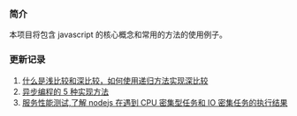 ### 简介

本项目将包含 javascript 的核心概念和常用的方法的使用例子。

### 更新记录

1. [什么是浅比较和深比较，如何使用递归方法实现深比较](https://github.com/ddzyan/javascript-example/tree/master/%E6%B5%85%E6%AF%94%E8%BE%83%E5%92%8C%E6%B7%B1%E6%AF%94%E8%BE%83)
1. [异步编程的 5 种实现方法](https://github.com/ddzyan/javascript-example/tree/master/%E5%BC%82%E6%AD%A5%E7%BC%96%E7%A8%8B%E6%96%B9%E6%B3%95)
1. [服务性能测试,了解 nodejs 在遇到 CPU 密集型任务和 IO 密集任务的执行结果](https://github.com/ddzyan/javascript-example/tree/master/%E6%9C%8D%E5%8A%A1%E6%80%A7%E8%83%BD%E6%B5%8B%E8%AF%95)
